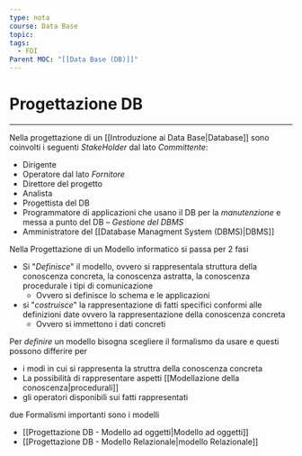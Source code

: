 ```yaml
---
type: nota
course: Data Base
topic: 
tags:
  - FDI
Parent MOC: "[[Data Base (DB)]]"
---
```


# Progettazione DB
---
Nella progettazione di un [[Introduzione ai Data Base|Database]] sono coinvolti i seguenti _StakeHolder_
dal lato _Committente_:
- Dirigente 
- Operatore
dal lato _Fornitore_
- Direttore del progetto
- Analista
- Progettista del DB
- Programmatore di applicazioni che usano il DB
per la _manutenzione_ e messa a punto del DB – _Gestione del DBMS_ 
- Amministratore del [[Database Managment System (DBMS)|DBMS]]



Nella Progettazione di un Modello informatico si passa per 2 fasi
- Si "_Definisce_" il modello, ovvero si rappresentala struttura della conoscenza concreta, la conoscenza astratta, la conoscenza procedurale i tipi di comunicazione
	- Ovvero si definisce lo schema e le applicazioni
- si "_costruisce_" la rappresentazione di fatti specifici conformi alle definizioni date ovvero la rappresentazione della conoscenza concreta
	- Ovvero si immettono i dati concreti


Per _definire_ un modello bisogna scegliere il formalismo da usare e questi possono differire per
- i modi in cui si rappresenta la struttra della conoscenza concreta
- La possibilità di rappresentare aspetti [[Modellazione della conoscenza|procedurali]]
- gli operatori disponibili sui fatti rappresentati


due Formalismi importanti sono i modelli
- [[Progettazione DB - Modello ad oggetti|Modello ad oggetti]]
- [[Progettazione DB - Modello Relazionale|modello Relazionale]]